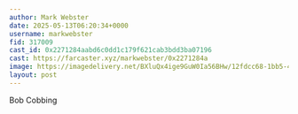 ```yaml
---
author: Mark Webster
date: 2025-05-13T06:20:34+0000
username: markwebster
fid: 317009
cast_id: 0x2271284aabd6c0dd1c179f621cab3bdd3ba07196
cast: https://farcaster.xyz/markwebster/0x2271284a
image: https://imagedelivery.net/BXluQx4ige9GuW0Ia56BHw/12fdcc68-1bb5-47d1-d835-c5ef9972b100/original
layout: post
---
```


Bob Cobbing

<img src='https://imagedelivery.net/BXluQx4ige9GuW0Ia56BHw/12fdcc68-1bb5-47d1-d835-c5ef9972b100/original' alt='' referrerpolicy='no-referrer'/>

